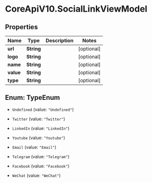 # CoreApiV10.SocialLinkViewModel

## Properties
Name | Type | Description | Notes
------------ | ------------- | ------------- | -------------
**url** | **String** |  | [optional] 
**logo** | **String** |  | [optional] 
**name** | **String** |  | [optional] 
**value** | **String** |  | [optional] 
**type** | **String** |  | [optional] 


<a name="TypeEnum"></a>
## Enum: TypeEnum


* `Undefined` (value: `"Undefined"`)

* `Twitter` (value: `"Twitter"`)

* `LinkedIn` (value: `"LinkedIn"`)

* `Youtube` (value: `"Youtube"`)

* `Email` (value: `"Email"`)

* `Telegram` (value: `"Telegram"`)

* `Facebook` (value: `"Facebook"`)

* `WeChat` (value: `"WeChat"`)




